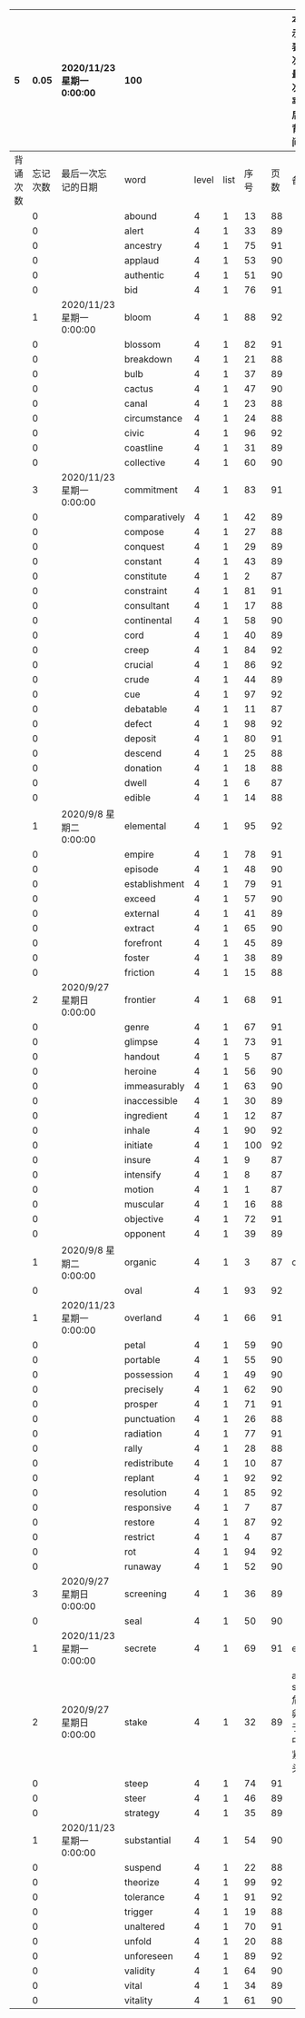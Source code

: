 |5|0.05|2020/11/23 星期一 0:00:00|100|||||本行表示本列表背诵次数，最后一次遗忘率和最后一次背诵时间||
|:--|:--|:--|:--|:--|:--|:--|:--|:--|:--|
|背诵次数|忘记次数|最后一次忘记的日期|word|level|list|序号|页数|备注|助记备注|
||0||abound|4|1|13|88|||
||0||alert|4|1|33|89|||
||0||ancestry|4|1|75|91|||
||0||applaud|4|1|53|90|||
||0||authentic|4|1|51|90|||
||0||bid|4|1|76|91|||
||1|2020/11/23 星期一 0:00:00|bloom|4|1|88|92|||
||0||blossom|4|1|82|91|||
||0||breakdown|4|1|21|88|||
||0||bulb|4|1|37|89|||
||0||cactus|4|1|47|90|||
||0||canal|4|1|23|88|||
||0||circumstance|4|1|24|88|||
||0||civic|4|1|96|92|||
||0||coastline|4|1|31|89|||
||0||collective|4|1|60|90|||
||3|2020/11/23 星期一 0:00:00|commitment|4|1|83|91|||
||0||comparatively|4|1|42|89|||
||0||compose|4|1|27|88|||
||0||conquest|4|1|29|89|||
||0||constant|4|1|43|89|||
||0||constitute|4|1|2|87|||
||0||constraint|4|1|81|91|||
||0||consultant|4|1|17|88|||
||0||continental|4|1|58|90|||
||0||cord|4|1|40|89|||
||0||creep|4|1|84|92|||
||0||crucial|4|1|86|92|||
||0||crude|4|1|44|89|||
||0||cue|4|1|97|92|||
||0||debatable|4|1|11|87|||
||0||defect|4|1|98|92|||
||0||deposit|4|1|80|91|||
||0||descend|4|1|25|88|||
||0||donation|4|1|18|88|||
||0||dwell|4|1|6|87|||
||0||edible|4|1|14|88|||
||1|2020/9/8 星期二 0:00:00|elemental|4|1|95|92|||
||0||empire|4|1|78|91|||
||0||episode|4|1|48|90|||
||0||establishment|4|1|79|91|||
||0||exceed|4|1|57|90|||
||0||external|4|1|41|89|||
||0||extract|4|1|65|90|||
||0||forefront|4|1|45|89|||
||0||foster|4|1|38|89|||
||0||friction|4|1|15|88|||
||2|2020/9/27 星期日 0:00:00|frontier|4|1|68|91|||
||0||genre|4|1|67|91|||
||0||glimpse|4|1|73|91|||
||0||handout|4|1|5|87|||
||0||heroine|4|1|56|90|||
||0||immeasurably|4|1|63|90|||
||0||inaccessible|4|1|30|89|||
||0||ingredient|4|1|12|87|||
||0||inhale|4|1|90|92|||
||0||initiate|4|1|100|92|||
||0||insure|4|1|9|87|||
||0||intensify|4|1|8|87|||
||0||motion|4|1|1|87|||
||0||muscular|4|1|16|88|||
||0||objective|4|1|72|91|||
||0||opponent|4|1|39|89|||
||1|2020/9/8 星期二 0:00:00|organic|4|1|3|87|organ||
||0||oval|4|1|93|92|||
||1|2020/11/23 星期一 0:00:00|overland|4|1|66|91|||
||0||petal|4|1|59|90|||
||0||portable|4|1|55|90|||
||0||possession|4|1|49|90|||
||0||precisely|4|1|62|90|||
||0||prosper|4|1|71|91|||
||0||punctuation|4|1|26|88|||
||0||radiation|4|1|77|91|||
||0||rally|4|1|28|88|||
||0||redistribute|4|1|10|87|||
||0||replant|4|1|92|92|||
||0||resolution|4|1|85|92|||
||0||responsive|4|1|7|87|||
||0||restore|4|1|87|92|||
||0||restrict|4|1|4|87|||
||0||rot|4|1|94|92|||
||0||runaway|4|1|52|90|||
||3|2020/9/27 星期日 0:00:00|screening|4|1|36|89|||
||0||seal|4|1|50|90|||
||1|2020/11/23 星期一 0:00:00|secrete|4|1|69|91|excrete||
||2|2020/9/27 星期日 0:00:00|stake|4|1|32|89|at stake 危如累卵；处于危险中；在紧要关头||
||0||steep|4|1|74|91|||
||0||steer|4|1|46|89|||
||0||strategy|4|1|35|89|||
||1|2020/11/23 星期一 0:00:00|substantial|4|1|54|90|||
||0||suspend|4|1|22|88|||
||0||theorize|4|1|99|92|||
||0||tolerance|4|1|91|92|||
||0||trigger|4|1|19|88|||
||0||unaltered|4|1|70|91|||
||0||unfold|4|1|20|88|||
||0||unforeseen|4|1|89|92|||
||0||validity|4|1|64|90|||
||0||vital|4|1|34|89|||
||0||vitality|4|1|61|90|||
